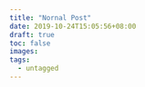 ```yaml
---
title: "Nornal Post"
date: 2019-10-24T15:05:56+08:00
draft: true
toc: false
images:
tags:
  - untagged
---
```


